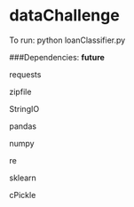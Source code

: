 # dataChallenge
To run: python loanClassifier.py

###Dependencies: 
__future__

requests

zipfile

StringIO

pandas

numpy

re

sklearn

cPickle
